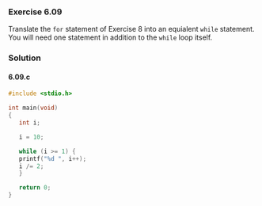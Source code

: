 ### Exercise 6.09
Translate the `for` statement of Exercise 8 into an equialent `while` statement. You will need one statement in addition to the `while` loop itself.
### Solution
#### 6.09.c
```c
#include <stdio.h>

int main(void)
{
   int i;

   i = 10;

   while (i >= 1) {
   printf("%d ", i++);
   i /= 2;
   }

   return 0;
}
```

